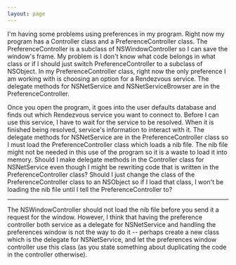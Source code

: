 ```yaml
---
layout: page
---
```


I'm having some problems using preferences in my program. Right now my program has a Controller class and a PreferenceController class. The PreferenceController is a subclass of NSWindowController so I can save the window's frame. My problem is I don't know what code belongs in what class or if I should just switch PreferenceController to a subclass of NSObject. In my PreferenceController class, right now the only preference I am working with is choosing an option for a Rendezvous service. The delegate methods for NSNetService and NSNetServiceBrowser are in the PreferenceController.

Once you open the program, it goes into the user defaults database and finds out which Rendezvous service you want to connect to. Before I can use this service, I have to wait for the service to be resolved. When it is finished being resolved, service's information to interact with it. The delegate methods for NSNetService are in the PreferenceController class so I must load the PreferenceController class which loads a nib file. The nib file might not be needed in this use of the program so it is a waste to load it into memory. Should I make delegate methods in the Controller class for NSNetService even though I might be rewriting code that is written in the PreferenceController class? Should I just change the class of the PreferenceController class to an NSObject so if I load that class, I won't be loading the nib file until I tell the PreferenceController to?

----

The NSWindowController should not load the nib file before you send it a request for the window. However, I think that having the preference controller both service as a delegate for NSNetService and handling the preferences window is not the way to do it -- perhaps create a new class which is the delegate for NSNetService, and let the preferences window controller use this class (as you state something about duplicating the code in the controller otherwise).

